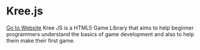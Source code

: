 # Kree.js
[Go to Website](https://jabo-bernardo.github.io/kree.js)
Kree JS is a HTML5 Game Library that aims to help beginner programmers understand the basics of game development and also to help them make their first game.

